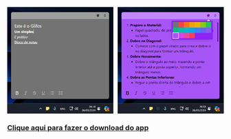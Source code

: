 <div style="display:flex; flex-direction: row; justify-content: space-between">
<img src="/screenshots/example1.png" width="49%" />
<img src="/screenshots/example2.png" width="49%" />
</div>

### [Clique aqui para fazer o download do app](https://github.com/stanlino/glifos/releases)
